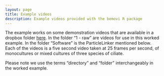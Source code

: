 ```yaml
---
layout: page
title: Example videos
description: Example videos provided with the bemovi R package
---
```


The example works on some demonstration videos that are available in a dropbox folder
[here](https://www.dropbox.com/sh/i9u2opuc1l8y764/AADy-AWdNfMbu5DLsLhKaP0ja). 
In the folder “1 - raw” are videos for use in this worked example. In
the folder “Software” is the ParticleLinker mentioned below. Each of
the videos is a five second video taken at 25 frames per second, of
monocultures or mixed cultures of three species of ciliate.

Please note we use the terms “directory” and “folder” interchangeably
in the worked example.